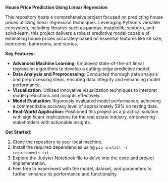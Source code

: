 **House Price Prediction Using Linear Regression**

This repository hosts a comprehensive project focused on predicting house prices utilizing linear regression techniques. Leveraging Python's versatile ecosystem, including libraries such as pandas, matplotlib, seaborn, and scikit-learn, this project delivers a robust predictive model capable of estimating house prices accurately based on essential features like lot size, bedrooms, bathrooms, and stories.

**Key Features:**
- **Advanced Machine Learning**: Employed state-of-the-art linear regression algorithms to develop a cutting-edge predictive model.
- **Data Analysis and Preprocessing**: Conducted thorough data analysis and preprocessing steps, ensuring data integrity and enhancing model performance.
- **Visualization**: Utilized innovative visualization techniques to interpret model predictions and insights effectively.
- **Model Evaluation**: Rigorously evaluated model performance, achieving a commendable accuracy level of approximately 59% on testing data.
- **Real-World Application**: Positioned this project as a practical solution with significant implications for the real estate industry, empowering stakeholders with actionable insights.

**Get Started:**
1. Clone the repository to your local machine.
2. Install the required dependencies using `pip install -r requirements.txt`.
3. Explore the Jupyter Notebook file to delve into the code and project implementation.
4. Feel free to experiment with the model, dataset, and parameters to further enhance its performance and functionality.
